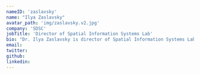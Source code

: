 ```yaml
---
nameID: 'zaslavsky'
name: "Ilya Zaslavsky"
avatar_path: 'img/zaslavsky.v2.jpg'
company: 'SDSC'
jobTitle: 'Director of Spatial Information Systems Lab'
bio: "Dr. Ilya Zaslavsky is director of Spatial Information Systems Lab at the San Diego Supercomputer Center, University of California San Diego. His research focuses on distributed information management systems, spatial and temporal data discovery and integration, and visual analytics for surveys and image collections. Zaslavsky received his Ph.D. from the University of Washington (1995), and earlier a Ph.D. equivalent from the Russian Academy of Sciences (1990). He has been leading design and technical development in several large cyberinfrastructure projects supported by the U.S. National Science Foundation, mostly in the geosciences."
email:
twitter:
github:
linkedin:
---
```

